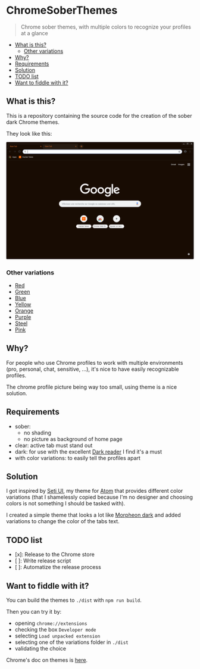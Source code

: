 # ChromeSoberThemes

> Chrome sober themes, with multiple colors to recognize your profiles at a glance

<!-- TOC START min:2 max:4 link:true update:true -->
- [What is this?](#what-is-this)
  - [Other variations](#other-variations)
- [Why?](#why)
- [Requirements](#requirements)
- [Solution](#solution)
- [TODO list](#todo-list)
- [Want to fiddle with it?](#want-to-fiddle-with-it)

<!-- TOC END -->

## What is this?

This is a repository containing the source code for the creation of the sober dark Chrome themes.

They look like this:

![Orange variation](./docs/images/sober-dark-orange-overview.png)

### Other variations

* [Red](./docs/images/sober-dark-red-overview.png)
* [Green](./docs/images/sober-dark-green-overview.png)
* [Blue](./docs/images/sober-dark-blue-overview.png)
* [Yellow](./docs/images/sober-dark-yellow-overview.png)
* [Orange](./docs/images/sober-dark-orange-overview.png)
* [Purple](./docs/images/sober-dark-purple-overview.png)
* [Steel](./docs/images/sober-dark-steel-overview.png)
* [Pink](./docs/images/sober-dark-pink-overview.png)

## Why?

For people who use Chrome profiles to work with multiple environments (pro, personal, chat, sensitive, ...), it's nice to have easily recognizable profiles.

The chrome profile picture being way too small, using theme is a nice solution.

## Requirements

* sober:
  * no shading
  * no picture as background of home page
* clear: active tab must stand out
* dark: for use with the excellent [Dark reader](https://darkreader.org/) I find it's a must
* with color variations: to easily tell the profiles apart

## Solution

I got inspired by [Seti UI](https://github.com/jesseweed/seti-ui), my theme for [Atom](https://atom.io) that provides different color variations (that I shamelessly copied because I'm no designer and choosing colors is not something I should be tasked with).

I created a simple theme that looks a lot like [Morpheon dark](https://chrome.google.com/webstore/detail/morpheon-dark/mafbdhjdkjnoafhfelkjpchpaepjknad?hl=en) and added variations to change the color of the tabs text.

## TODO list

* [x]: Release to the Chrome store
* [ ]: Write release script
* [ ]: Automatize the release process

## Want to fiddle with it?

You can build the themes to `./dist` with `npm run build`.

Then you can try it by:

* opening `chrome://extensions`
* checking the box `Developer mode`
* selecting `Load unpacked extension`
* selecting one of the variations folder in `./dist`
* validating the choice

Chrome's doc on themes is [here](https://developer.chrome.com/extensions/themes).
